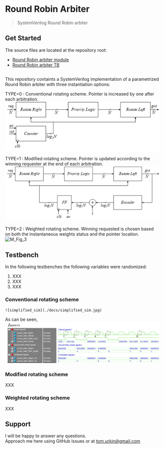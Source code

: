 # Round Robin Arbiter

> SystemVerilog Round Robin arbiter  

## Get Started

The source files  are located at the repository root:

- [Round Robin arbiter module](./round_robin.sv)
- [Round Robin arbiter TB](./round_robin_TB.sv)

##
This repository containts a SystemVerilog implementation of a parametrized Round Robin arbiter with three instantiation options:

TYPE=0 : Conventional rotating scheme. Pointer is increased by one after each arbitration.
	![simplified_block](./docs/simplified_block.jpg)

TYPE=1 : Modified rotating scheme. Pointer is updated according to the winning requester at the end of each arbitration.<br>
	![modified_block](./docs/modified_block.jpg) 

TYPE=2 : Weighted rotating scheme. Winning requested is chosen based on both the instantaneous weights status and the pointer location.<br>
	![M_Fig_3](./docs/M_Fig_3.jpg) 

## Testbench
In the following testbenches the following variables were randomized:

1. XXX <br>
2. XXX
3. XXX
### Conventional rotating scheme 
	![simplified_sim](./docs/simplified_sim.jpg) 
As can be seen,	
	![simplified_sim_zoom](./docs/simplified_sim_zoom.jpg) 


### Modified rotating scheme 
XXX

### Weighted rotating scheme
XXX

## Support

I will be happy to answer any questions.  
Approach me here using GitHub Issues or at tom.urkin@gmail.com